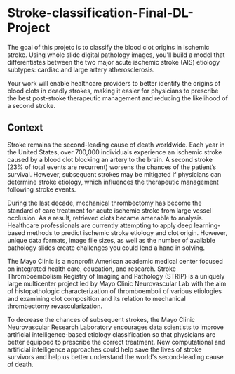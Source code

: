 # Stroke-classification-Final-DL-Project

The goal of this projetc is to classify the blood clot origins in ischemic stroke. Using whole slide digital pathology images, you'll build a model that differentiates between the two major acute ischemic stroke (AIS) etiology subtypes: cardiac and large artery atherosclerosis.

Your work will enable healthcare providers to better identify the origins of blood clots in deadly strokes, making it easier for physicians to prescribe the best post-stroke therapeutic management and reducing the likelihood of a second stroke.

## Context
Stroke remains the second-leading cause of death worldwide. Each year in the United States, over 700,000 individuals experience an ischemic stroke caused by a blood clot blocking an artery to the brain. A second stroke (23% of total events are recurrent) worsens the chances of the patient’s survival. However, subsequent strokes may be mitigated if physicians can determine stroke etiology, which influences the therapeutic management following stroke events.

During the last decade, mechanical thrombectomy has become the standard of care treatment for acute ischemic stroke from large vessel occlusion. As a result, retrieved clots became amenable to analysis. Healthcare professionals are currently attempting to apply deep learning-based methods to predict ischemic stroke etiology and clot origin. However, unique data formats, image file sizes, as well as the number of available pathology slides create challenges you could lend a hand in solving.

The Mayo Clinic is a nonprofit American academic medical center focused on integrated health care, education, and research. Stroke Thromboembolism Registry of Imaging and Pathology (STRIP) is a uniquely large multicenter project led by Mayo Clinic Neurovascular Lab with the aim of histopathologic characterization of thromboemboli of various etiologies and examining clot composition and its relation to mechanical thrombectomy revascularization.

To decrease the chances of subsequent strokes, the Mayo Clinic Neurovascular Research Laboratory encourages data scientists to improve artificial intelligence-based etiology classification so that physicians are better equipped to prescribe the correct treatment. New computational and artificial intelligence approaches could help save the lives of stroke survivors and help us better understand the world's second-leading cause of death.
